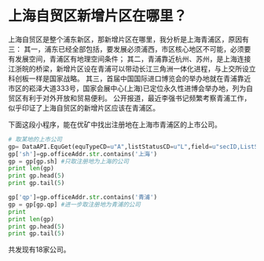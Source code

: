 # 上海自贸区新增片区在哪里？

上海自贸区是整个浦东新区，那新增片区在哪里，我分析是上海青浦区，原因有三：
其一，浦东已经全部包括，要发展必须浦西，市区核心地区不可能，必须要有发展空间，青浦区有地理空间条件；
其二，青浦靠近杭州、苏州，是上海连接江浙皖的桥梁，新增片区设在青浦可以带动长江三角洲一体化进程，与上交所设立科创板一样是国家战略。
其三，首届中国国际进口博览会的举办地就在青浦靠近市区的崧泽大道333号，国家会展中心(上海)已定位永久性进博会举办地，列为自贸区有利于对外开放和贸易便利。
公开报道，最近李强书记频繁考察青浦工作，似乎印证了上海自贸区的新增片区应该在青浦区。

下面这段小程序，能在优矿中找出注册地在上海市青浦区的上市公司。


```python
# 取某地的上市公司
gp= DataAPI.EquGet(equTypeCD=u"A",listStatusCD=u"L",field=u"secID,ListSectorCD,secShortName,officeAddr,primeOperating",pandas="1")
gp['sh']=gp.officeAddr.str.contains('上海')
gp = gp[gp.sh] #只取注册地为上海的公司
print len(gp)
print gp.head(5)
print gp.tail(5)

gp['qp']=gp.officeAddr.str.contains('青浦')
gp = gp[gp.qp] #进一步取注册地为青浦的公司
print 
print len(gp)
print gp.head(5)
print gp.tail(5)
```
共发现有18家公司。